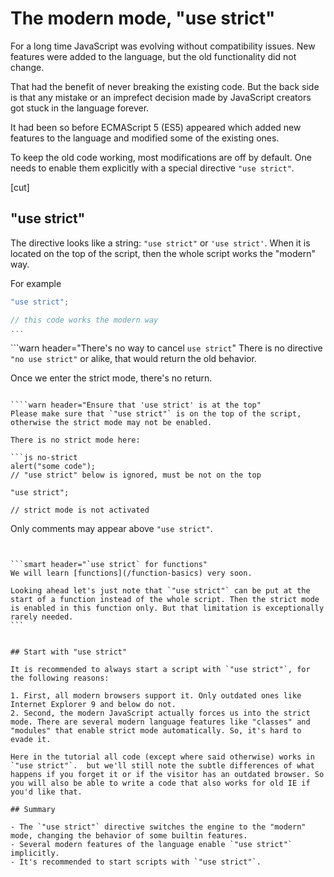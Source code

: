 # The modern mode, "use strict"

For a long time JavaScript was evolving without compatibility issues. New features were added to the language, but the old functionality did not change.

That had the benefit of never breaking the existing code. But the back side is that any mistake or an imprefect decision made by JavaScript creators got stuck in the language forever.

It had been so before ECMAScript 5 (ES5) appeared which added new features to the language and modified some of the existing ones.

To keep the old code working, most modifications are off by default. One needs to enable them explicitly with a special directive `"use strict"`.

[cut]

## "use strict"

The directive looks like a string: `"use strict"` or `'use strict'`. When it is located on the top of the script, then the whole script works the "modern" way.

For example

```js
"use strict";

// this code works the modern way
...
```

```warn header="There's no way to cancel `use strict`"
There is no directive `"no use strict"` or alike, that would return the old behavior.

Once we enter the strict mode, there's no return.
```

````warn header="Ensure that 'use strict' is at the top"
Please make sure that `"use strict"` is on the top of the script, otherwise the strict mode may not be enabled.

There is no strict mode here:

```js no-strict
alert("some code");
// "use strict" below is ignored, must be not on the top

"use strict";

// strict mode is not activated
```

Only comments may appear above `"use strict"`.
````


```smart header="`use strict` for functions"
We will learn [functions](/function-basics) very soon. 

Looking ahead let's just note that `"use strict"` can be put at the start of a function instead of the whole script. Then the strict mode is enabled in this function only. But that limitation is exceptionally rarely needed.
```


## Start with "use strict"

It is recommended to always start a script with `"use strict"`, for the following reasons:

1. First, all modern browsers support it. Only outdated ones like Internet Explorer 9 and below do not.
2. Second, the modern JavaScript actually forces us into the strict mode. There are several modern language features like "classes" and "modules" that enable strict mode automatically. So, it's hard to evade it.

Here in the tutorial all code (except where said otherwise) works in `"use strict"`.  but we'll still note the subtle differences of what happens if you forget it or if the visitor has an outdated browser. So you will also be able to write a code that also works for old IE if you'd like that.

## Summary

- The `"use strict"` directive switches the engine to the "modern" mode, changing the behavior of some builtin features.
- Several modern features of the language enable `"use strict"` implicitly.
- It's recommended to start scripts with `"use strict"`.
